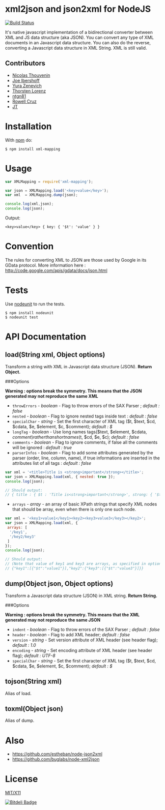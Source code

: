 # xml2json and json2xml for NodeJS

[![Build Status](https://secure.travis-ci.org/touv/node-xml-mapping.png?branch=master)](http://travis-ci.org/touv/node-xml-mapping)

It's native javascript implementation of a bidirectional converter between XML and JS data structure (aka JSON).
You can convert any type of XML documents in an Javascript data structure.
You can also do the reverse, converting a Javascript data structure in XML String. XML is still valid.

## Contributors

  * [Nicolas Thouvenin](https://github.com/touv)
  * [Joe Ibershoff](https://github.com/zacronos)
  * [Yura Zenevich](https://github.com/yzen)
  * [Thorsten Lorenz](https://github.com/thlorenz)
  * [ntgn81](https://github.com/ntgn81)
  * [Rowell Cruz](https://github.com/rcruz)
  * [JT](https://github.com/spikyjt)

# Installation

With [npm](http://npmjs.org) do:

    $ npm install xml-mapping


# Usage
```javascript
var XMLMapping = require('xml-mapping');

var json = XMLMapping.load('<key>value</key>');
var xml  = XMLMapping.dump(json);

console.log(xml,json);
console.log(json);
```

Output:

    <key>value</key> { key: { '$t': 'value' } }

# Convention

The rules for converting XML to JSON are those used by Google in its GData protocol. More information here : http://code.google.com/apis/gdata/docs/json.html

# Tests

Use [nodeunit](https://github.com/caolan/nodeunit) to run the tests.

    $ npm install nodeunit
    $ nodeunit test

# API Documentation

## load(String xml, Object options)
Transform a string with XML in Javascript data structure (JSON).
**Return Object.**

###Options

**Warning : options break the symmetry. This means that the JSON generated may not reproduce the same XML**

* `throwErrors` - *boolean* - Flag to throw errors of the SAX Parser ; *default : false*
* `nested` - *boolean* - Flag to ignore nested tags inside text : *default : false*
* `specialChar` - *string* - Set the first character of XML tag ($t, $text, $cd, $cdata, $e, $element, $c, $comment); *default : $*
* `longTag` - *boolean* - Use long names tags($text, $element, $cdata, $comment) rather than short names ($t, $cd, $e, $c); *default : false*
* `comments` - *boolean* - Flag to ignore comments, if false all the comments will be ignored : *default : true*
* `parserInfos` - *boolean* - Flag to add some attributes generated by the parser (order, line, column, name), if true informations are inserted in the attributes list of all tags : *default : false*

```javascript
var xml = '<title>Title is <strong>important</strong></title>';
var json = XMLMapping.load(xml, { nested: true });
console.log(json);

// Should output:
// { title : { $t : 'Title is<strong>important</strong>', strong: { '$t': 'important' }} }
```

* `arrays` - *array* - an array of basic XPath strings that specify XML nodes that should be array, even when there is only one such node.

```javascript
var xml = '<key1>value1</key1><key2><key3>value3</key3></key2>';
var json = XMLMapping.load(xml, {
 arrays: [
  '/key1',
  '/key2/key3'
 ]
});
console.log(json);

// Should output:
// (Note that value of key1 and key3 are arrays, as specified in options)
// {"key1":[{"$t":"value1"}],"key2":{"key3":[{"$t":"value3"}]}}
```


## dump(Object json, Object options)
Transform a Javascript data structure (JSON) in XML string. **Return String.**

###Options

**Warning : options break the symmetry. This means that the XML generated may not reproduce the same JSON**

* `indent` - *boolean* - Flag to throw errors of the SAX Parser ; *default : false*
* `header` - *boolean* - Flag to add XML header; *default : false*
* `version` - *string* - Set version attribute of XML header (see header flag); *default : 1.0*
* `encoding` - *string* - Set encoding attribute of XML header (see header flag); *default : UTF-8*
* `specialChar` - *string* - Set the first character of XML tag ($t, $text, $cd, $cdata, $e, $element, $c, $comment); *default : $*


## tojson(String xml)
Alias of load.

## toxml(Object json)
Alias of dump.

# Also

* https://github.com/estheban/node-json2xml
* https://github.com/buglabs/node-xml2json

# License

[MIT/X11](https://raw.github.com/touv/node-xml-mapping/master/LICENSE)


[![Bitdeli Badge](https://d2weczhvl823v0.cloudfront.net/touv/node-xml-mapping/trend.png)](https://bitdeli.com/free "Bitdeli Badge")

